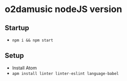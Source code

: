 # o2damusic nodeJS version

## Startup
* `npm i && npm start`

## Setup
* Install Atom
* `apm install linter linter-eslint language-babel`
